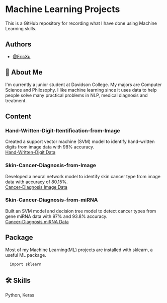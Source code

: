 
# Machine Learning Projects

This is a GitHub repository for recording what I have done using Machine Learning skills.


## Authors

- [@EricXu](https://github.com/EricXu-Davidson)


## 🚀 About Me
I'm currently a junior student at Davidson College. 
My majors are Computer Science and Philosophy. 
I like machine learning since it uses data to help people solve many practical problems in NLP, medical diagnosis and treatment.



## Content
### Hand-Written-Digit-Itentification-from-Image
Created a support vector machine (SVM) model to identify hand-written digits from image data with 98% accuracy.\
[Hand-Written-Digit Data]( http://yann.lecun.com/exdb/mnist/)
### Skin-Cancer-Diagnosis-from-Image
Developed a neural network model to identify skin cancer type from image data with accuracy of 80.15%.\
[Cancer-Diagnosis Image Data]( https://dataverse.harvard.edu/dataset.xhtml?persistentId=doi:10.7910/DVN/DBW86T)
### Skin-Cancer-Diagnosis-from-miRNA
Built an SVM model and decision tree model to detect cancer types from gene miRNA data with 97% and 93.8% accuracy.\
[Cancer-Diagnosis miRNA Data]( https://dataverse.harvard.edu/dataset.xhtml?persistentId=doi:10.7910/DVN/DBW86T)



## Package

Most of my Machine Learning(ML) projects are installed with sklearn, a useful ML package. 

```bash
  import sklearn
```
    
## 🛠 Skills
Python, Keras

